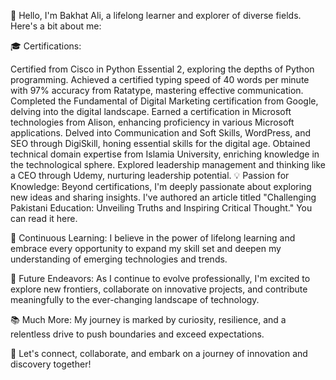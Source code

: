 👋 Hello, I'm Bakhat Ali, a lifelong learner and explorer of diverse fields. Here's a bit about me:

🎓 Certifications:

Certified from Cisco in Python Essential 2, exploring the depths of Python programming.
Achieved a certified typing speed of 40 words per minute with 97% accuracy from Ratatype, mastering effective communication.
Completed the Fundamental of Digital Marketing certification from Google, delving into the digital landscape.
Earned a certification in Microsoft technologies from Alison, enhancing proficiency in various Microsoft applications.
Delved into Communication and Soft Skills, WordPress, and SEO through DigiSkill, honing essential skills for the digital age.
Obtained technical domain expertise from Islamia University, enriching knowledge in the technological sphere.
Explored leadership management and thinking like a CEO through Udemy, nurturing leadership potential.
💡 Passion for Knowledge:
Beyond certifications, I'm deeply passionate about exploring new ideas and sharing insights. I've authored an article titled "Challenging Pakistani Education: Unveiling Truths and Inspiring Critical Thought." You can read it here.

🌱 Continuous Learning:
I believe in the power of lifelong learning and embrace every opportunity to expand my skill set and deepen my understanding of emerging technologies and trends.

🚀 Future Endeavors:
As I continue to evolve professionally, I'm excited to explore new frontiers, collaborate on innovative projects, and contribute meaningfully to the ever-changing landscape of technology.

📚 Much More:
My journey is marked by curiosity, resilience, and a relentless drive to push boundaries and exceed expectations.

🌟 Let's connect, collaborate, and embark on a journey of innovation and discovery together!
